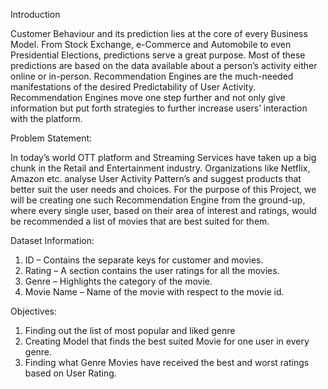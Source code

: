 Introduction

Customer Behaviour and its prediction lies at the core of every Business Model. From Stock Exchange, e-Commerce and Automobile to even Presidential Elections, predictions serve a great purpose. Most of these predictions are based on the data available about a person’s activity either online or in-person. Recommendation Engines are the much-needed manifestations of the desired Predictability of User Activity. Recommendation Engines move one step further and not only give information but put forth strategies to further increase users’ interaction with the platform.

Problem Statement:

In today’s world OTT platform and Streaming Services have taken up a big chunk in the Retail and Entertainment industry.
Organizations like Netflix, Amazon etc. analyse User Activity Pattern’s and suggest products that better suit the user needs and
choices.
For the purpose of this Project, we will be creating one such Recommendation Engine from the ground-up, where every single user, based on their area of interest and ratings,
would be recommended a list of movies that are best suited for them.

Dataset Information:
1. ID – Contains the separate keys for customer and movies. 
2. Rating – A section contains the user ratings for all the movies. 
3. Genre – Highlights the category of the movie. 
4. Movie Name – Name of the movie with respect to the movie id.

Objectives:
1. Finding out the list of most popular and liked genre
2. Creating Model that finds the best suited Movie for one user in every genre.
3. Finding what Genre Movies have received the best and worst ratings based on User Rating.
